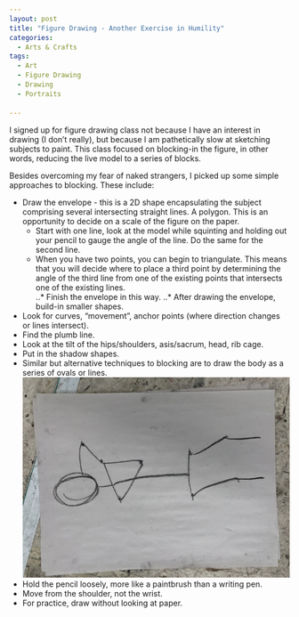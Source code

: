 ```yaml
---
layout: post
title: "Figure Drawing - Another Exercise in Humility"
categories:
  - Arts & Crafts
tags:
  - Art
  - Figure Drawing
  - Drawing
  - Portraits

---
```


I signed up for figure drawing class not because I have an interest in drawing (I don’t really), but because I am pathetically slow at sketching subjects to paint.  This class focused on blocking-in the figure, in other words, reducing the live model to a series of blocks.   

Besides overcoming my fear of naked strangers, I picked up some simple approaches to blocking.  These include:

* Draw the envelope - this is a 2D shape encapsulating the subject comprising several intersecting straight lines.  A polygon.  This is an opportunity to decide on a scale of the figure on the paper.
  * Start with one line, look at the model while squinting and holding out your pencil to gauge the angle of the line.  Do the same for the second line.  
  * When you have two points, you can begin to triangulate.  This means that you will decide where to place a third point by determining the angle of the third line from one of the existing points that intersects one of the existing lines.  
..* Finish the envelope in this way.
..* After drawing the envelope, build-in smaller shapes.
* Look for curves, “movement”, anchor points (where direction changes or lines intersect).
* Find the plumb line.
* Look at the tilt of the hips/shoulders, asis/sacrum, head, rib cage.
* Put in the shadow shapes.
* Similar but alternative techniques to blocking are to draw the body as a series of ovals or lines.  
![image](/assets/images/0018316E-9553-4373-BE9A-6820AD4818FE.jpeg)
* Hold the pencil loosely, more like a paintbrush than a writing pen.
* Move from the shoulder, not the wrist.
* For practice, draw without looking at paper.



